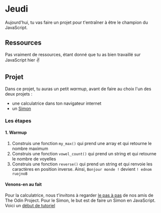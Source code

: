 # Jeudi
Aujourd'hui, tu vas faire un projet pour t'entraîner à être le champion du JavaScript.

## Ressources
Pas vraiment de ressources, étant donné que tu as bien travaillé sur JavaScript hier ✌️

## Projet
Dans ce projet, tu auras un petit _warmup_, avant de faire au choix l'un des deux projets :

- une calculatrice dans ton navigateur internet
- un [Simon](https://fr.wikipedia.org/wiki/Simon_%28jeu%29)

### Les étapes
#### 1. Warmup

1. Construis une fonction `my_max()` qui prend une array et qui retourne le nombre maximum
2. Construis une fonction `vowel_count()` qui prend un string et qui retourne le nombre de voyelles
3. Construis une fonction `reverse()` qui prend un string et qui renvoie les caractères en position inverse. Ainsi, `Bonjour monde !` devient `! ednom ruojnoB`

#### Venons-en au fait
Pour la calculatrice, nous t'invitons à regarder [le pas à pas](https://www.theodinproject.com/courses/javascript-and-jquery/lessons/on-screen-calculator) de nos amis de The Odin Project.
Pour le Simon, le but est de faire un Simon en JavaScript. Voici un [début de tutoriel](https://codeplanet.io/building-simon-says-javascript/)
